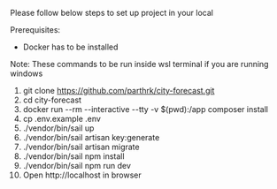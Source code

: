 Please follow below steps to set up project in your local 

Prerequisites: 
- Docker has to be installed

Note: These commands to be run inside wsl terminal if you are running windows

1. git clone https://github.com/parthrk/city-forecast.git
2. cd city-forecast
3. docker run --rm --interactive --tty -v $(pwd):/app composer install
4. cp .env.example .env
5. ./vendor/bin/sail up
6. ./vendor/bin/sail artisan key:generate
7. ./vendor/bin/sail artisan migrate
8. ./vendor/bin/sail npm install
9. ./vendor/bin/sail npm run dev
10. Open http://localhost in browser
